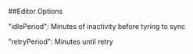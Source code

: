 ##Editor Options

"idlePeriod": Minutes of inactivity before tyring to sync

"retryPeriod": Minutes until retry 